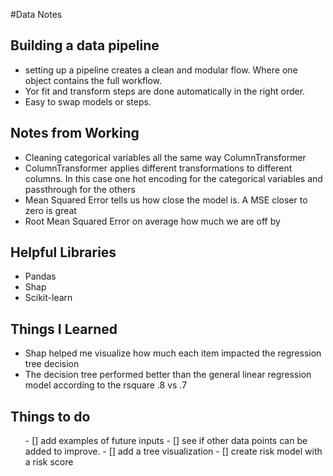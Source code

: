 #Data Notes

<h2>Building a data pipeline</h2>
<ul>
    <li>setting up a pipeline creates a clean and modular flow. Where one object contains the full workflow.</li>
    <li>Yor fit and transform steps are done automatically in the right order.</li>
    <li>Easy to swap models or steps.</li>
</ul>

<h2>Notes from Working</h2>
<ul>
    <li>Cleaning categorical variables all the same way ColumnTransformer </li>
        <li>ColumnTransformer applies different transformations to different columns. In this case one hot encoding for the categorical variables and passthrough for the others </li>
    <li>Mean Squared Error tells us how close the model is. A MSE closer to zero is great</li>
    <li>Root Mean Squared Error on average how much we are off by</li>
</ul>

<h2>Helpful Libraries</h2>
<ul>
    <li>Pandas</li>
    <li>Shap</li>
    <li>Scikit-learn</li>
</ul>

<h2>Things I Learned</h2>
<ul>
    <li>Shap helped me visualize how much each item impacted the regression tree decision</li>
    <li>The decision tree performed better than the general linear regression model according to the rsquare .8 vs .7</li>
</ul>

<h2>Things to do</h2>
<ul>
    - [] add examples of future inputs 
    - [] see if other data points can be added to improve. 
    - [] add a tree visualization
    - [] create risk model with a risk score 
</ul>